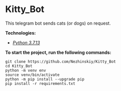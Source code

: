 # Kitty_Bot
This telegram bot sends cats (or dogs) on request.


**Technologies:**
 - _[Python 3.7.13](https://docs.python.org/3/)_

**To start the project, run the following commands:**
```
git clone https://github.com/Nezhinskiy/Kitty_Bot
cd Kitty_Bot
python -m venv env
source venv/bin/activate
python -m pip install --upgrade pip
pip install -r requirements.txt

